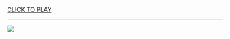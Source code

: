 
<a href="https://premium76.site?title=49ers_games&ref=13M">CLICK TO PLAY</a></h3>
<hr>

<a href="https://premium76.site?title=49ers_games&ref=13M"><img src="https://clearcache.store/games.png"></a>


